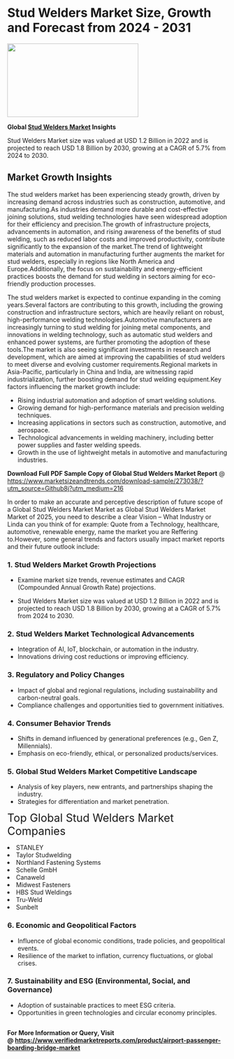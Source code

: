 <H1>Stud Welders Market Size, Growth and Forecast from 2024 - 2031</H1><img class="aligncenter size-medium wp-image-584254" src="https://thirdeyenews.in/wp-content/uploads/2024/09/Global-Market-Research-300x168.jpeg" alt="" width="300" height="168" /><p><strong>Global&nbsp;<a href="https://www.marketsizeandtrends.com/download-sample/273038/?utm_source=Github8j?utm_medium=216">Stud Welders Market</a> Insights</strong></p><p>Stud Welders Market size was valued at USD 1.2 Billion in 2022 and is projected to reach USD 1.8 Billion by 2030, growing at a CAGR of 5.7% from 2024 to 2030.</p><p><h2>Market Growth Insights</h2> <p>The stud welders market has been experiencing steady growth, driven by increasing demand across industries such as construction, automotive, and manufacturing.As industries demand more durable and cost-effective joining solutions, stud welding technologies have seen widespread adoption for their efficiency and precision.The growth of infrastructure projects, advancements in automation, and rising awareness of the benefits of stud welding, such as reduced labor costs and improved productivity, contribute significantly to the expansion of the market.The trend of lightweight materials and automation in manufacturing further augments the market for stud welders, especially in regions like North America and Europe.Additionally, the focus on sustainability and energy-efficient practices boosts the demand for stud welding in sectors aiming for eco-friendly production processes.</p> <p>The stud welders market is expected to continue expanding in the coming years.Several factors are contributing to this growth, including the growing construction and infrastructure sectors, which are heavily reliant on robust, high-performance welding technologies.Automotive manufacturers are increasingly turning to stud welding for joining metal components, and innovations in welding technology, such as automatic stud welders and enhanced power systems, are further promoting the adoption of these tools.The market is also seeing significant investments in research and development, which are aimed at improving the capabilities of stud welders to meet diverse and evolving customer requirements.Regional markets in Asia-Pacific, particularly in China and India, are witnessing rapid industrialization, further boosting demand for stud welding equipment.Key factors influencing the market growth include: <ul> <li>Rising industrial automation and adoption of smart welding solutions.</li> <li>Growing demand for high-performance materials and precision welding techniques.</li> <li>Increasing applications in sectors such as construction, automotive, and aerospace.</li> <li>Technological advancements in welding machinery, including better power supplies and faster welding speeds.</li> <li>Growth in the use of lightweight metals in automotive and manufacturing industries.</li> </ul> <p><span class=""><strong>Download Full PDF Sample Copy of Global Stud Welders Market Report</strong> @ <a href="https://www.marketsizeandtrends.com/download-sample/273038/?utm_source=Github8j?utm_medium=216" target="_blank">https://www.marketsizeandtrends.com/download-sample/273038/?utm_source=Github8j?utm_medium=216</a></span></p><p>In order to make an accurate and perceptive description of future scope of a Global&nbsp;Stud Welders Market Market as Global&nbsp;Stud Welders Market Market of 2025, you need to describe a clear Vision &ndash; What Industry or Linda can you think of for example: Quote from a Technology, healthcare, automotive, renewable energy, name the market you are Reffering to.However, some general trends and factors usually impact market reports and their future outlook include:</p><h3>1.&nbsp;<strong>Stud Welders Market Growth Projections</strong></h3><ul><li>Examine market size trends, revenue estimates and CAGR (Compounded Annual Growth Rate) projections.</li><li><p>Stud Welders Market size was valued at USD 1.2 Billion in 2022 and is projected to reach USD 1.8 Billion by 2030, growing at a CAGR of 5.7% from 2024 to 2030.</p></li></ul><h3>2.&nbsp;<strong>Stud Welders Market Technological Advancements</strong></h3><ul><li>Integration of AI, IoT, blockchain, or automation in the industry.</li><li>Innovations driving cost reductions or improving efficiency.</li></ul><h3>3.&nbsp;<strong>Regulatory and Policy Changes</strong></h3><ul><li>Impact of global and regional regulations, including sustainability and carbon-neutral goals.</li><li>Compliance challenges and opportunities tied to government initiatives.</li></ul><h3>4.&nbsp;<strong>Consumer Behavior Trends</strong></h3><ul><li>Shifts in demand influenced by generational preferences (e.g., Gen Z, Millennials).</li><li>Emphasis on eco-friendly, ethical, or personalized products/services.</li></ul><h3>5.&nbsp;<strong>Global Stud Welders Market Competitive Landscape</strong></h3><ul><li>Analysis of key players, new entrants, and partnerships shaping the industry.</li><li>Strategies for differentiation and market penetration.</li></ul><p data-pm-slice="1 1 []"><span style="color: inherit; font-family: inherit; font-size: 25px;">Top Global Stud Welders Market Companies</span></p><div class="" data-test-id=""><p><li>STANLEY</li><li> Taylor Studwelding</li><li> Northland Fastening Systems</li><li> Schelle GmbH</li><li> Canaweld</li><li> Midwest Fasteners</li><li> HBS Stud Weldings</li><li> Tru-Weld</li><li> Sunbelt</li></p></div><h3>6.&nbsp;<strong>Economic and Geopolitical Factors</strong></h3><ul><li>Influence of global economic conditions, trade policies, and geopolitical events.</li><li>Resilience of the market to inflation, currency fluctuations, or global crises.</li></ul><h3>7.&nbsp;<strong>Sustainability and ESG (Environmental, Social, and Governance)</strong></h3><ul><li>Adoption of sustainable practices to meet ESG criteria.</li><li>Opportunities in green technologies and circular economy principles.</li></ul><h2><strong style="font-size: 14px;">For More Information or Query, Visit @&nbsp;</strong><a style="background-color: #ffffff; font-size: 14px;" href="https://www.marketsizeandtrends.com/report/stud-welders-market/" target="_blank">https://www.verifiedmarketreports.com/product/airport-passenger-boarding-bridge-market</a></h2>